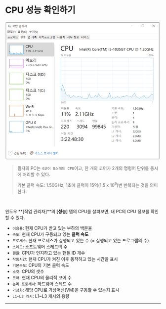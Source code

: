 # CPU 성능 확인하기

<img src="/img/computer-structure-0406.png" width="500px">

> 필자의 PC는 `4코어 8스레드 CPU`이고, 한 개의 코어가 2개의 명령어 단위를 동시에 처리할 수 있다.<br>
>
> 기본 클럭 속도: 1.50GHz, 1초에 클럭이 15억(1.5 x 10<sup>9</sup>)번 반복되는 것을 의미한다.<br>

<br>

윈도우 **[작업 관리자]**의 **[성능]** 탭의 CPU를 살펴보면, 내 PC의 CPU 정보를 확인할 수 있다.<br>

- `이용률`: 현재 CPU가 받고 있는 부하의 백분율<br>
- `속도`: 현재 CPU가 구동되고 있는 **클럭 속도**<br>
- `프로세스`: 현재 프로세스가 실행되고 있는 수 (= 실행되고 있는 프로그램의 수)<br>
- `스레드`: 소프트웨어 스레드의 수
- `핸들`: CPU가 인지하고 있는 핸들 ID 개수<br>
- `작동시간`: 현재 CPU가 켜진 이후 동작하고 있는 시간을 표시<br>
- `기본속도`: CPU의 기본 클럭 속도<br>
- `소켓`: CPU의 갯수<br>
- `코어`: 현재 CPU의 물리적 코어 수<br>
- `논리 프로세서`: 하드웨어 스레드 수<br>
- `가상화`: 해당 CPU로 가상머신(VM)을 구동할 수 있는지 표시<br>
- `L1~L3 캐시`: L1~L3 캐시의 용량<br>

---